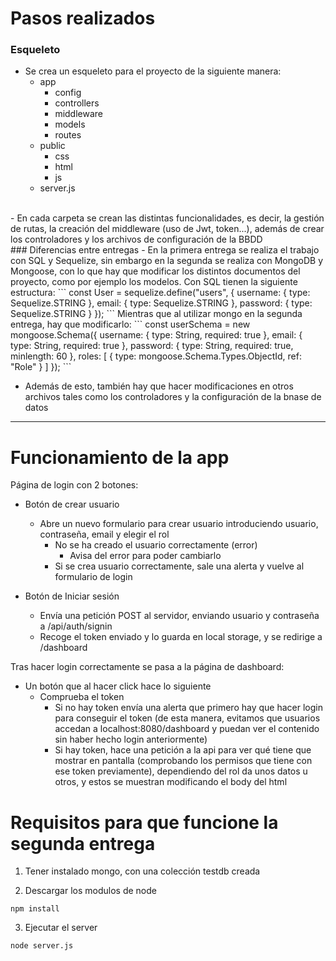 # Pasos realizados 

### Esqueleto
- Se crea un esqueleto para el proyecto de la siguiente manera:
    - app
        - config
        - controllers
        - middleware
        - models
        - routes
    - public
        - css
        - html
        - js
    - server.js
<br>
- En cada carpeta se crean las distintas funcionalidades, es decir, la gestión de rutas, la creación del middleware (uso de Jwt, token...), además de crear los controladores y los archivos de configuración de la BBDD
<br>
### Diferencias entre entregas
- En la primera entrega se realiza el trabajo con SQL y Sequelize, sin embargo en la segunda se realiza con MongoDB y Mongoose, con lo que hay que modificar los distintos documentos del proyecto, como por ejemplo los modelos. 
Con SQL tienen la siguiente estructura:
```
const User = sequelize.define("users", {
      username: {
        type: Sequelize.STRING
      },
      email: {
        type: Sequelize.STRING
      },
      password: {
        type: Sequelize.STRING
      }
    });
```
Mientras que al utilizar mongo en la segunda entrega, hay que modificarlo:
```
const userSchema = new mongoose.Schema({
  username: {
    type: String,
    required: true
  },
  email: {
    type: String,
    required: true
  },
  password: {
    type: String,
    required: true,
    minlength: 60
  },
  roles: [
    {
      type: mongoose.Schema.Types.ObjectId,
      ref: "Role"
    }
  ]
});
```

- Además de esto, también hay que hacer modificaciones en otros archivos tales como los controladores y la configuración de la bnase de datos

<hr>

# Funcionamiento de la app

Página de login con 2 botones:

- Botón de crear usuario
    - Abre un nuevo formulario para crear usuario introduciendo usuario, contraseña, email y elegir el rol
        - No se ha creado el usuario correctamente (error)
            - Avisa del error para poder cambiarlo
        - Si se crea usuario correctamente, sale una alerta y vuelve al formulario de login

- Botón de Iniciar sesión
    - Envía una petición POST al servidor, enviando usuario y contraseña a /api/auth/signin
    - Recoge el token enviado y lo guarda en local storage, y se redirige a /dashboard

Tras hacer login correctamente se pasa a la página de dashboard:
- Un botón que al hacer click hace lo siguiente
    - Comprueba el token
        - Si no hay token envía una alerta que primero hay que hacer login para conseguir el token (de esta manera, evitamos que usuarios accedan a localhost:8080/dashboard y puedan ver el contenido sin haber hecho login anteriormente)
        - Si hay token, hace una petición a la api para ver qué tiene que mostrar en pantalla (comprobando los permisos que tiene con ese token previamente), dependiendo del rol da unos datos u otros, y estos se muestran modificando el body del html

# Requisitos para que funcione la segunda entrega
1. Tener instalado mongo, con una colección testdb creada

2. Descargar los modulos de node
```node
npm install
```

3. Ejecutar el server
```node
node server.js
```


